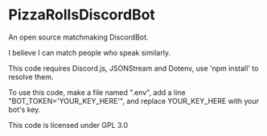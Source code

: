 # PizzaRollsDiscordBot
An open source matchmaking DiscordBot.

I believe I can match people who speak similarly.

This code requires Discord.js, JSONStream and Dotenv, use 'npm install' to resolve them.

To use this code, make a file named ".env", add a line "BOT_TOKEN='YOUR_KEY_HERE'", and replace YOUR_KEY_HERE with your bot's key.

This code is licensed under GPL 3.0
